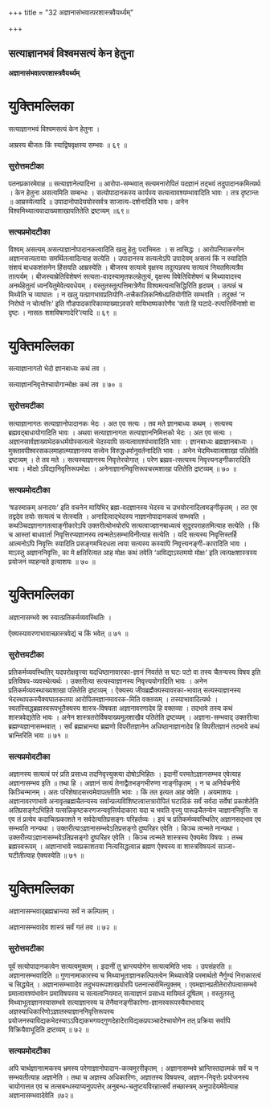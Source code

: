 +++
title = "32 अज्ञानासंभवात्परशास्त्रवैयर्थ्यम्"

+++


## सत्याज्ञानभवं विश्वमसत्यं केन हेतुना

**अज्ञानासंभवात्परशास्त्रवैयर्थ्यम्**

# **युक्तिमल्लिका**

सत्याज्ञानभवं विश्वमसत्यं केन हेतुना ।

आम्रस्य बीजतः किं स्याद्विषवृक्षस्य सम्भवः ॥ ६९ ॥

### **सुरोत्तमटीका**

पतनप्रकारमेवाह ॥ सत्याज्ञानेत्यादिना ॥ आरोपा-सम्भवात् सत्यमनारोपितं यदज्ञानं तद्भवं तदुपादानकमित्यर्थः । केन हेतुना असत्यमिति सम्बन्धः । सत्योपादानकस्य कार्यस्य सत्यत्वावश्यम्भावादिति भावः । तत्र दृष्टान्तः ॥ आम्रस्येत्यादि ॥ उपादानोपादेययोस्सर्वत्र साजात्य-दर्शनादिति भावः। अनेन विश्वमिथ्यात्ववादाख्यशाखापतितेति द्रष्टव्यम् ॥६९॥

### **सत्यप्रमोदटीका**

विश्वम् असत्यम् असत्याज्ञानोपादानकत्वादिति खलु हेतुः पराभिमतः । स त्वसिद्धः । आरोपनिराकरणेन अज्ञानसत्यतायाः समर्थितत्वादित्याह सत्येति । उपादानस्य सत्यत्वेऽपि उपादेयम् असत्यं किं न स्यादिति संशयं बाधकशंसनेन हिंसयति आम्रस्येति । बीजस्य सत्यत्वे वृक्षस्य तदुत्पन्नस्य सत्यत्वं नियतमित्यत्रैव तात्पर्यम् । बीजस्याम्रेतिविशेषणं सत्यता-वादस्यामृतफलहेतुत्वं, वृक्षस्य विषेतिविशेषणं च मिथ्यावादस्य अनर्थहेतुत्वं ध्वनयितुमेवेत्यवधेयम् । वस्तुतस्तूत्पत्तिमात्रेणैव विश्वमत्यत्वसिद्धिरिति हृदयम् । उत्पन्नं च मिथ्येति च व्याघातः । न खलु यत्प्रागभावप्रतियोगि-तत्त्रैकालिकनिषेधप्रतियोगीति सम्भवति । तदुक्तं ‘न निरोघो न चोत्पत्तिः’ इति गौडपादकारिकाव्याख्याऽवसरे मायिभाष्यकारेणैव ‘सतो हि घटादे-रुत्पत्तिर्विनाशो वा दृष्टः । नासतः शशविषाणादेरि’त्यादि ॥ ६९ ॥

# **युक्तिमल्लिका**

सत्याज्ञानागतो भेदो ज्ञानबाध्यः कथं तव ।

सत्याज्ञाननिवृत्तेश्चायोगान्मोक्षः कथं तव ॥ ७० ॥

### **सुरोत्तमटीका**

सत्याज्ञानागतः सत्याज्ञानोपादानकः भेदः । अत एव सत्यः । तव मते ज्ञानबाध्यः कथम् । सत्यस्य ब्रह्मवद्बाधायोगादिति भावः । अथवा सत्याज्ञानागतः सत्याज्ञाननिमित्तको भेदः । अत एव सत्यः । अज्ञानसार्वज्ञाख्यभेदकधर्मयोस्सत्यत्वे भेदस्यापि सत्यत्वावश्यंभावादिति भावः । ज्ञानबाध्यः ब्रह्मज्ञानबाध्यः । मुक्तावपीश्वरसकलमाहात्म्याज्ञानस्य सत्त्वेन विरुद्धधर्मानुवर्तनादिति भावः । अनेन भेदमिथ्यात्वशाखा पतितेति द्रष्टव्यम् । ते तव मते । सत्यस्याज्ञानस्य निवृत्तेरयोगात् । परेण ब्रह्मव-त्सत्यस्य निवृत्त्यनङ्गीकारादिति भावः । मोक्षो ऽविद्यानिवृत्तिरूपमोक्षः । अनेनाज्ञाननिवृत्तिरूपचरमशाखा पतितेति द्रष्टव्यम् ॥ ७० ॥

### **सत्यप्रमोदटीका**

‘षडस्माकम् अनादयः’ इति वचनेन मायिभिर् ब्रह्म-वदज्ञानस्य भेदस्य च उभयोरनादित्वमङ्गीकृतम् । तत एव तद्वदेव तयोः सत्यत्वं च सेत्स्यति । अनादित्वाद्भेदस्य नाज्ञानोपादानकत्वं सम्भवति । कथञ्चिदज्ञानागतत्वाङ्गीकारेऽपि उक्तरीत्योभयोरपि सत्यत्वाज्ज्ञानबाध्यत्वं सुदूरपराहतमित्याह सत्येति । किं च आस्तां बाधवार्ता निवृत्तिरप्यज्ञानस्य त्वन्मतेऽसम्भाविनीत्याह सत्येति । यदि सत्यस्य निवृत्तिस्तर्हि आत्मनोऽपि निवृत्तिः स्यादिति प्रसङ्गमभिदधता त्वया सत्यस्य कस्यापि निवृत्त्यनङ्गी-कारादिति भावः । माऽस्तु अज्ञाननिवृत्तिः, का मे क्षतिरित्यत आह मोक्षः कथं तवेति ‘अविद्याऽस्तमयो मोक्षः’ इति त्वत्पक्षशास्त्रस्य प्रयोजनं व्याहन्यते इत्याशयः ॥ ७० ॥

# **युक्तिमल्लिका**

अज्ञानासम्भवे क्व स्यात्प्रतिकर्मव्यवस्थितिः ।

ऐक्यस्यावरणाभावाच्छास्त्रवेद्यं च किं भवेत् ॥ ७१ ॥

### **सुरोत्तमटीका**

प्रतिकर्मव्यवस्थितिर् यदपरोक्षवृत्त्या यदधिष्ठानावारका-ज्ञानं निवर्तते स घटः पटो वा तस्य चैतन्यस्य विषय इति प्रतिविषय-व्यवस्थेत्यर्थः । उक्तरीत्या सत्यस्याज्ञानस्य निवृत्त्ययोगादिति भावः । अनेन प्रतिकर्मव्यवस्थाख्यशाखा पतितेति द्रष्टव्यम् । ऐक्यस्य जीवब्रह्मैक्यस्यावरका-भावात् सत्यस्याज्ञानस्य भेदस्थापकस्यैक्यघातकतया आरोपितमज्ञानमावरक-मिति वक्तव्यम् । तस्याभावादित्यर्थः । स्वतस्सिद्धब्रह्मस्वरूपभूतैक्यस्य शास्त्र-विषयता अज्ञानावरणादेव हि वक्तव्या । तदभावे तस्य कथं शास्त्रवेद्यतेति भावः । अनेन शास्त्रतरोर्विषयाख्यमूलशाखैव पतितेति द्रष्टव्यम् । अज्ञाना-सम्भवाद् उक्तरीत्या ब्रह्मण्यज्ञानासम्भवात् । सर्वं ब्रह्मभ्रान्त्या ब्रह्मणो विपरीतज्ञानेन अधिष्ठानाज्ञानादेव हि विपरीतज्ञानं तदभावे कथं भ्रान्तिरिति भावः ॥ ७१ ॥

### **सत्यप्रमोदटीका**

अज्ञानस्य सत्यत्वं परं प्रति प्रसाध्य तदनिवृत्त्युक्त्या दोषोऽभिहितः । इदानीं परमतेऽज्ञानसम्भव एवेत्याह अज्ञानासम्भव इति ॥ तथा हि । अज्ञानं सत्यं तेनाद्वैतभङ्गभीरुणा नाङ्गीकृतम् । न च अनिर्वचनीये किञ्चिन्मानम् । अतः परिशेषादसत्त्वमेवापततीति भावः । किं तत इत्यत आह क्वेति । अयमाशयः । अज्ञानावरणाभावे अनावृतब्रह्मचैतन्यस्य सर्वान्प्रत्यविशिष्टत्वात्तत्रारोपितं घटादिकं सर्वं सर्वदा सर्वेषां प्रकाशेतेति अतिप्रसङ्गेऽभिहिते यत्सन्निकृष्टकरणजन्यवृत्तिर्यदाकारा यदा च भवति वृत्त्यु पारूढचैतन्येन चाज्ञाननिवृत्तिः स एव तं प्रत्येव कदाचित्प्रकाशते न सर्वदेत्यतिप्रसङ्गः परिहर्तव्यः । इयं च प्रतिकर्मव्यवस्थितिर् अज्ञानसद्भाव एव सम्भवति नान्यथा । उक्तरीत्याऽज्ञानासम्भवेऽतिप्रसङ्गो दुष्परिहर एवेति । किञ्च त्वन्मते नान्यथा । उक्तरीत्याऽज्ञानासम्भवेऽतिप्रसङ्गो दुष्परिहर एवेति । किञ्च त्वन्मते शास्त्रस्य ऐक्यमेव विषयः । तच्च ब्रह्मस्वरूपम् । अज्ञानाभावे स्वप्रकाशतया नित्यसिद्धत्वान्न ब्रह्मण ऐक्यस्य वा शास्त्रविषयत्वं सञ्जा-घटीतीत्याह ऐक्यस्येति ॥ ७१ ॥

# **युक्तिमल्लिका**

अज्ञानासम्भवाद्ब्रह्मभ्रान्त्या सर्वं न कल्पितम् ।

अज्ञानासम्भवादेव शास्त्रं सर्वं गतं तव ॥ ७२ ॥

### **सुरोत्तमटीका**

पूर्वं सत्योपादानकत्वेन सत्यत्वमुक्तम् । इदानीं तु भ्रान्त्ययोगेन सत्यत्वमिति भावः । उपसंहरति ॥ अज्ञानासम्भवादिति ॥ गुणानामाकारस्य च मिथ्याभूताज्ञानकल्पितत्वेन मिथ्यात्वेहि परमार्थतो नैर्गुण्यं निराकारत्वं च सिद्ध्येत् । अज्ञानासम्भवादेव तदुभयरूपशाखयोरपि पतनात्सर्वमित्युक्तम् । एवमज्ञानप्रतीतेरारोपत्वासम्भवे प्रमात्वावश्यंभावेन प्रमाविषयस्य च सत्यत्वनियमात् सत्याज्ञानं प्रसाध्य मायिमतं दूषितम् । वस्तुतस्तु मिथ्याभूताज्ञानस्यासम्भवे सत्याज्ञानस्य च तेनैवानङ्गीकारेणा-ज्ञानस्वरूपस्यैवाभावाद् अज्ञस्याधिकारिणोऽज्ञातस्याज्ञाननिवृत्तिरूपस्य प्रयोजनस्याविद्यकभेदस्याऽऽविद्यकभगवद्गुणदेहादेराविद्यकप्रपञ्चादेश्चायोगेन तत् प्रक्रिया सर्वापि विक्रियैवाभूदिति द्रष्टव्यम् ॥ ७२ ॥

### **सत्यप्रमोदटीका**

अपि चार्थज्ञानात्मकस्य भ्रमस्य परेणाज्ञानोपादान-कत्वमुररीकृतम् । अज्ञानासम्भवे भ्रान्तिस्तदात्मकं सर्वं च न सम्भवतीत्याह अज्ञानेति । तथा च अज्ञस्य अधिकारिणः, अज्ञातस्य विषयस्य, अज्ञान-निवृत्तेः प्रयोजनस्य चायोगात्तत एव च तत्सबन्धस्याप्यनुपपत्तेर् अनुबन्ध-चतुष्टयविरहात्सर्वं तच्छास्त्रम् अनुपादेयमेवेत्याह अज्ञानासम्भवादेवेति ॥७२॥

